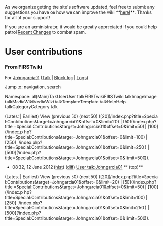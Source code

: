 As we organize getting the site's software updated, feel free to submit any
suggestions you have on how we can improve the wiki
_**_[here!](/index.php/User:Hallry/Suggestions "User:Hallry/Suggestions"
)_**_. Thanks for all of your support!

If you are an administrator, it would be greatly appreciated if you could help
patrol [Recent Changes](/index.php/Special:Recentchanges
"Special:Recentchanges" ) to combat spam.

# User contributions

### From FIRSTwiki

For [Johngarcia01](/index.php?title=User:Johngarcia01&action=edit
"User:Johngarcia01" ) ([Talk](/index.php/User_talk:Johngarcia01 "User
talk:Johngarcia01" ) | [Block
log](/index.php?title=Special:Log&type=block&page=User:Johngarcia01
"Special:Log" ) | [Logs](/index.php?title=Special:Log&user=Johngarcia01
"Special:Log" ))

Jump to: navigation, search

Namespace:  all(Main)TalkUserUser talkFIRSTwikiFIRSTwiki talkImageImage
talkMediaWikiMediaWiki talkTemplateTemplate talkHelpHelp talkCategoryCategory
talk

(Latest | Earliest) View (previous 50) (next 50) ([20](/index.php?title=Specia
l:Contributions&target=Johngarcia01&offset=0&limit=20) | [50](/index.php?title
=Special:Contributions&target=Johngarcia01&offset=0&limit=50) | [100](/index.p
hp?title=Special:Contributions&target=Johngarcia01&offset=0&limit=100) | [250]
(/index.php?title=Special:Contributions&target=Johngarcia01&offset=0&limit=250
) | [500](/index.php?title=Special:Contributions&target=Johngarcia01&offset=0&
limit=500)).

  * 08:32, 12 June 2012 ([hist](/index.php?title=User_talk:Johngarcia01&action=history "User talk:Johngarcia01" )) ([diff](/index.php?title=User_talk:Johngarcia01&diff=prev&oldid=138107 "User talk:Johngarcia01" )) [User talk:Johngarcia01](/index.php/User_talk:Johngarcia01 "User talk:Johngarcia01" ) ** (top)**

(Latest | Earliest) View (previous 50) (next 50) ([20](/index.php?title=Specia
l:Contributions&target=Johngarcia01&offset=0&limit=20) | [50](/index.php?title
=Special:Contributions&target=Johngarcia01&offset=0&limit=50) | [100](/index.p
hp?title=Special:Contributions&target=Johngarcia01&offset=0&limit=100) | [250]
(/index.php?title=Special:Contributions&target=Johngarcia01&offset=0&limit=250
) | [500](/index.php?title=Special:Contributions&target=Johngarcia01&offset=0&
limit=500)).


